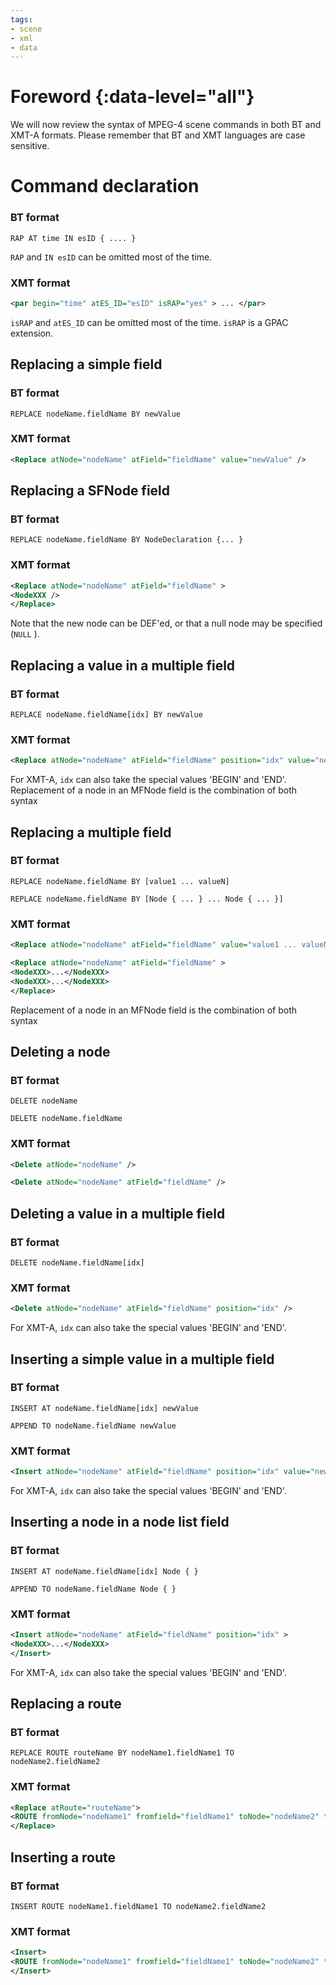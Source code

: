 ```yaml
---
tags:
- scene
- xml
- data
---
```


# Foreword {:data-level="all"}

We will now review the syntax of MPEG-4 scene commands in both BT and XMT-A formats. Please remember that BT and XMT languages are case sensitive.

# Command declaration

### BT format

```
RAP AT time IN esID { .... }
```

`RAP` and `IN esID` can be omitted most of the time.


### XMT format

```xml
<par begin="time" atES_ID="esID" isRAP="yes" > ... </par>
```

`isRAP` and `atES_ID` can be omitted most of the time. `isRAP` is a GPAC extension.

## Replacing a simple field

### BT format
```
REPLACE nodeName.fieldName BY newValue
```
### XMT format
```xml
<Replace atNode="nodeName" atField="fieldName" value="newValue" />
```
## Replacing a SFNode field

### BT format
```
REPLACE nodeName.fieldName BY NodeDeclaration {... }
```
### XMT format
```xml
<Replace atNode="nodeName" atField="fieldName" >
<NodeXXX />
</Replace>
```

Note that the new node can be DEF'ed, or that a null node may be specified (`NULL` ).

## Replacing a value in a multiple field

### BT format
```
REPLACE nodeName.fieldName[idx] BY newValue
```
### XMT format
```xml
<Replace atNode="nodeName" atField="fieldName" position="idx" value="newValue" />
```

For XMT-A, `idx` can also take the special values 'BEGIN' and 'END'. Replacement of a node in an MFNode field is the combination of both syntax

## Replacing a multiple field

### BT format
```
REPLACE nodeName.fieldName BY [value1 ... valueN]
```
```
REPLACE nodeName.fieldName BY [Node { ... } ... Node { ... }]
```
### XMT format
```xml
<Replace atNode="nodeName" atField="fieldName" value="value1 ... valueN" />
```
```xml
<Replace atNode="nodeName" atField="fieldName" >
<NodeXXX>...</NodeXXX>
<NodeXXX>...</NodeXXX>
</Replace>
```

Replacement of a node in an MFNode field is the combination of both syntax

## Deleting a node

### BT format
```
DELETE nodeName
```
```
DELETE nodeName.fieldName
```
### XMT format
```xml
<Delete atNode="nodeName" />
```
```xml
<Delete atNode="nodeName" atField="fieldName" />
```
## Deleting a value in a multiple field

### BT format
```
DELETE nodeName.fieldName[idx]
```
### XMT format
```xml
<Delete atNode="nodeName" atField="fieldName" position="idx" />
```

For XMT-A, `idx` can also take the special values 'BEGIN' and 'END'.

## Inserting a simple value in a multiple field

### BT format
```
INSERT AT nodeName.fieldName[idx] newValue
```
```
APPEND TO nodeName.fieldName newValue
```
### XMT format
```xml
<Insert atNode="nodeName" atField="fieldName" position="idx" value="newValue" />
```

For XMT-A, `idx` can also take the special values 'BEGIN' and 'END'.

## Inserting a node in a node list field

### BT format
```
INSERT AT nodeName.fieldName[idx] Node { }
```
```
APPEND TO nodeName.fieldName Node { }
```
### XMT format
```xml
<Insert atNode="nodeName" atField="fieldName" position="idx" >
<NodeXXX>...</NodeXXX>
</Insert>
```

For XMT-A, `idx` can also take the special values 'BEGIN' and 'END'.

## Replacing a route

### BT format
```
REPLACE ROUTE routeName BY nodeName1.fieldName1 TO nodeName2.fieldName2
```
### XMT format
```xml
<Replace atRoute="routeName">
<ROUTE fromNode="nodeName1" fromfield="fieldName1" toNode="nodeName2" toField="fieldName2" />
</Replace>
```
## Inserting a route

### BT format
```
INSERT ROUTE nodeName1.fieldName1 TO nodeName2.fieldName2
```
### XMT format
```xml
<Insert>
<ROUTE fromNode="nodeName1" fromfield="fieldName1" toNode="nodeName2" toField="fieldName2" />
</Insert>
```

